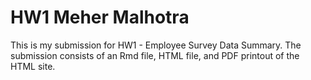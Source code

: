 # HW1 Meher Malhotra
This is my submission for HW1 - Employee Survey Data Summary. The submission consists of an Rmd file, HTML file, and PDF printout of the HTML site.
